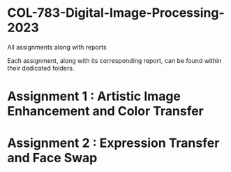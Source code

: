 # COL-783-Digital-Image-Processing-2023
All assignments along with reports 

Each assignment, along with its corresponding report, can be found within their dedicated folders.

# Assignment 1 : Artistic Image Enhancement and Color Transfer

# Assignment 2 : Expression Transfer and Face Swap
